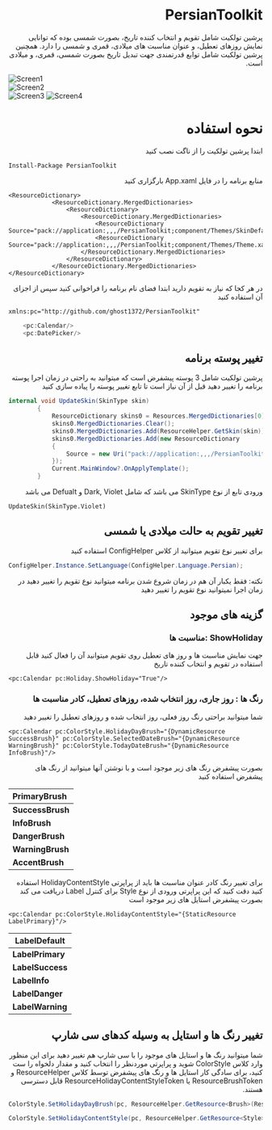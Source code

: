 # <div dir="rtl">PersianToolkit</div>
<div dir="rtl">پرشین تولکیت شامل تقویم و انتخاب کننده تاریخ، بصورت شمسی بوده که توانایی نمایش روزهای تعطیل، و عنوان مناسبت های میلادی، قمری و شمسی را دارد. همچنین پرشین تولکیت شامل توابع قدرتمندی جهت تبدیل تاریخ بصورت شمسی، قمری، و میلادی است.</div>

![Screen1](ScreenShot/1.png) <br> ![Screen2](ScreenShot/2.png)<br>  ![Screen3](ScreenShot/3.png)
![Screen4](ScreenShot/CalendarTime.png)

# <div dir="rtl">نحوه استفاده</div>

<div dir="rtl">ابتدا پرشین تولکیت را از ناگت نصب کنید</div>

```
Install-Package PersianToolkit
```

<div dir="rtl">منابع برنامه را در فایل App.xaml بارگزاری کنید</div>

```
<ResourceDictionary>
            <ResourceDictionary.MergedDictionaries>
                <ResourceDictionary>
                    <ResourceDictionary.MergedDictionaries>
                        <ResourceDictionary Source="pack://application:,,,/PersianToolkit;component/Themes/SkinDefault.xaml"/>
                        <ResourceDictionary Source="pack://application:,,,/PersianToolkit;component/Themes/Theme.xaml"/>
                    </ResourceDictionary.MergedDictionaries>
                </ResourceDictionary>
            </ResourceDictionary.MergedDictionaries>
</ResourceDictionary>
```

<div dir="rtl">در هر کجا که نیاز به تقویم دارید ابتدا فضای نام برنامه را فراخوانی کنید سپس از اجزای آن استفاده کنید</div>

``` 
xmlns:pc="http://github.com/ghost1372/PersianToolkit"
```


```c#
    <pc:Calendar/>
    <pc:DatePicker/>
```
##  <div dir="rtl">تغییر پوسته برنامه</div>

<div dir="rtl">پرشین تولکیت شامل 3 پوسته پیشفرض است که میتوانید به راحتی در زمان اجرا پوسته برنامه را تغییر دهید قبل از آن نیاز است تا تابع تغییر پوسته را پیاده سازی کنید</div>

```c#
internal void UpdateSkin(SkinType skin)
        {
            ResourceDictionary skins0 = Resources.MergedDictionaries[0];
            skins0.MergedDictionaries.Clear();
            skins0.MergedDictionaries.Add(ResourceHelper.GetSkin(skin));
            skins0.MergedDictionaries.Add(new ResourceDictionary
            {
                Source = new Uri("pack://application:,,,/PersianToolkit;component/Themes/Theme.xaml")
            });
            Current.MainWindow?.OnApplyTemplate();
        }
```

<div dir="rtl">ورودی تابع از نوع SkinType می باشد که شامل Dark, Violet و Defualt می باشد</div>

```UpdateSkin(SkinType.Violet)```

## <div dir="rtl">تغییر تقویم به حالت میلادی یا شمسی</div>

<div dir="rtl">برای تغییر نوع تقویم میتوانید از کلاس ConfigHelper استفاده کنید</div>

```c#
ConfigHelper.Instance.SetLanguage(ConfigHelper.Language.Persian);
```

<div dir="rtl">نکته: فقط یکبار آن هم در زمان شروع شدن برنامه میتوانید نوع تقویم را تغییر دهید در زمان اجرا نمیتوانید نوع تقویم را تغییر دهید</div>

## <div dir="rtl">گزینه های موجود</div>

### <div dir="rtl"> ShowHoliday :مناسبت ها</div>

<div dir="rtl">جهت نمایش مناسبت ها و روز های تعطیل روی تقویم میتوانید آن را فعال کنید قابل استفاده در تقویم و انتخاب کننده تاریخ</div>

```
<pc:Calendar pc:Holiday.ShowHoliday="True"/>
```

### <div dir="rtl">رنگ ها : روز جاری، روز انتخاب شده، روزهای تعطیل، کادر مناسبت ها</div>

<div dir="rtl">شما میتوانید براحتی رنگ روز فعلی، روز انتخاب شده و روزهای تعطیل را تغییر دهید</div>

```
<pc:Calendar pc:ColorStyle.HolidayDayBrush="{DynamicResource SuccessBrush}" pc:ColorStyle.SelectedDateBrush="{DynamicResource WarningBrush}" pc:ColorStyle.TodayDateBrush="{DynamicResource InfoBrush}"/>
```

<div dir="rtl">بصورت پیشفرض رنگ های زیر موجود است و با نوشتن آنها میتوانید از رنگ های پیشفرض استفاده کنید</div>


| PrimaryBrush     |
| :--------------- |
| **SuccessBrush** |
| **InfoBrush**    |
| **DangerBrush**  |
| **WarningBrush** |
| **AccentBrush**  |



<div dir="rtl">برای تغییر رنگ کادر عنوان مناسبت ها باید از پراپرتی HolidayContentStyle استفاده کنید دقت کنید که این پراپرتی ورودی از نوع Style برای کنترل Label دریافت می کند بصورت پیشفرض استایل های زیر موجود است</div>

```
<pc:Calendar pc:ColorStyle.HolidayContentStyle="{StaticResource LabelPrimary}"/>
```

| LabelDefault     |
| ---------------- |
| **LabelPrimary** |
| **LabelSuccess** |
| **LabelInfo**    |
| **LabelDanger**  |
| **LabelWarning** |



## <div dir="rtl">تغییر رنگ ها و استایل به وسیله کدهای سی شارپ</div>

<div dir="rtl">شما میتوانید رنگ ها و استایل های موجود را  با سی شارپ هم تغییر دهید برای این منظور وارد کلاس ColorStyle شوید و پراپرتی موردنظر را انتخاب کنید و مقدار دلخواه را ست کنید، برای سادگی کار استایل ها و رنگ های پیشفرض توسط کلاس ResourceHelper و ResourceBrushToken یا ResourceHolidayContentStyleToken قابل دسترسی هستند.</div>

```c#
ColorStyle.SetHolidayDayBrush(pc, ResourceHelper.GetResource<Brush>(ResourceBrushToken.SuccessBrush));

ColorStyle.SetHolidayContentStyle(pc, ResourceHelper.GetResource<Style>(ResourceHolidayContentStyleToken.LabelPrimary));

```

